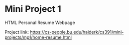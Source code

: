 # Mini Project 1

HTML Personal Resume Webpage

Project link: https://cs-people.bu.edu/haiderk/cs391/mini-projects/mp1/home-resume.html
